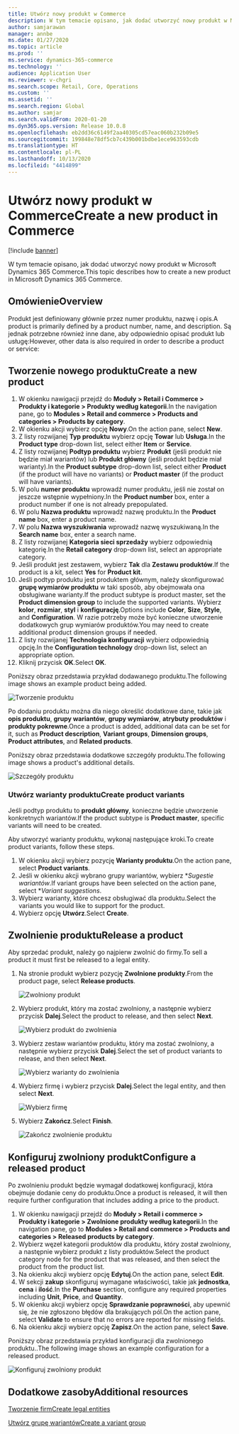 ```yaml
---
title: Utwórz nowy produkt w Commerce
description: W tym temacie opisano, jak dodać utworzyć nowy produkt w Microsoft Dynamics 365 Commerce.
author: samjarawan
manager: annbe
ms.date: 01/27/2020
ms.topic: article
ms.prod: ''
ms.service: dynamics-365-commerce
ms.technology: ''
audience: Application User
ms.reviewer: v-chgri
ms.search.scope: Retail, Core, Operations
ms.custom: ''
ms.assetid: ''
ms.search.region: Global
ms.author: samjar
ms.search.validFrom: 2020-01-20
ms.dyn365.ops.version: Release 10.0.8
ms.openlocfilehash: eb2dd36c6149f2aa40305cd57eac060b232b09e5
ms.sourcegitcommit: 199848e78df5cb7c439b001bdbe1ece963593cdb
ms.translationtype: HT
ms.contentlocale: pl-PL
ms.lasthandoff: 10/13/2020
ms.locfileid: "4414899"
---
```

# <a name="create-a-new-product-in-commerce"></a><span data-ttu-id="10a9f-103">Utwórz nowy produkt w Commerce</span><span class="sxs-lookup"><span data-stu-id="10a9f-103">Create a new product in Commerce</span></span>


[!include [banner](includes/banner.md)]

<span data-ttu-id="10a9f-104">W tym temacie opisano, jak dodać utworzyć nowy produkt w Microsoft Dynamics 365 Commerce.</span><span class="sxs-lookup"><span data-stu-id="10a9f-104">This topic describes how to create a new product in Microsoft Dynamics 365 Commerce.</span></span>

## <a name="overview"></a><span data-ttu-id="10a9f-105">Omówienie</span><span class="sxs-lookup"><span data-stu-id="10a9f-105">Overview</span></span>

<span data-ttu-id="10a9f-106">Produkt jest definiowany głównie przez numer produktu, nazwę i opis.</span><span class="sxs-lookup"><span data-stu-id="10a9f-106">A product is primarily defined by a product number, name, and description.</span></span> <span data-ttu-id="10a9f-107">Są jednak potrzebne również inne dane, aby odpowiednio opisać produkt lub usługę:</span><span class="sxs-lookup"><span data-stu-id="10a9f-107">However, other data is also required in order to describe a product or service:</span></span>

## <a name="create-a-new-product"></a><span data-ttu-id="10a9f-108">Tworzenie nowego produktu</span><span class="sxs-lookup"><span data-stu-id="10a9f-108">Create a new product</span></span>

1. <span data-ttu-id="10a9f-109">W okienku nawigacji przejdź do **Moduły \> Retail i Commerce \> Produkty i kategorie \> Produkty według kategorii**.</span><span class="sxs-lookup"><span data-stu-id="10a9f-109">In the navigation pane, go to **Modules \> Retail and commerce \> Products and categories \> Products by category**.</span></span>
1. <span data-ttu-id="10a9f-110">W okienku akcji wybierz opcję **Nowy**.</span><span class="sxs-lookup"><span data-stu-id="10a9f-110">On the action pane, select **New**.</span></span>
1. <span data-ttu-id="10a9f-111">Z listy rozwijanej **Typ produktu** wybierz opcję **Towar** lub **Usługa**.</span><span class="sxs-lookup"><span data-stu-id="10a9f-111">In the **Product type** drop-down list, select either **Item** or **Service**.</span></span>
1. <span data-ttu-id="10a9f-112">Z listy rozwijanej **Podtyp produktu** wybierz **Produkt** (jeśli produkt nie będzie miał wariantów) lub **Produkt główny** (jeśli produkt będzie miał warianty).</span><span class="sxs-lookup"><span data-stu-id="10a9f-112">In the **Product subtype** drop-down list, select either **Product** (if the product will have no variants) or **Product master** (if the product will have variants).</span></span>
1. <span data-ttu-id="10a9f-113">W polu **numer produktu** wprowadź numer produktu, jeśli nie został on jeszcze wstępnie wypełniony.</span><span class="sxs-lookup"><span data-stu-id="10a9f-113">In the **Product number** box, enter a product number if one is not already prepopulated.</span></span>
1. <span data-ttu-id="10a9f-114">W polu **Nazwa produktu** wprowadź nazwę produktu.</span><span class="sxs-lookup"><span data-stu-id="10a9f-114">In the **Product name** box, enter a product name.</span></span>
1. <span data-ttu-id="10a9f-115">W polu **Nazwa wyszukiwania** wprowadź nazwę wyszukiwaną.</span><span class="sxs-lookup"><span data-stu-id="10a9f-115">In the **Search name** box, enter a search name.</span></span>
1. <span data-ttu-id="10a9f-116">Z listy rozwijanej **Kategoria sieci sprzedaży** wybierz odpowiednią kategorię.</span><span class="sxs-lookup"><span data-stu-id="10a9f-116">In the **Retail category** drop-down list, select an appropriate category.</span></span>
1. <span data-ttu-id="10a9f-117">Jeśli produkt jest zestawem, wybierz **Tak** dla **Zestawu produktów**.</span><span class="sxs-lookup"><span data-stu-id="10a9f-117">If the product is a kit, select **Yes** for **Product kit**.</span></span>
1. <span data-ttu-id="10a9f-118">Jeśli podtyp produktu jest produktem głównym, należy skonfigurować **grupę wymiarów produktu** w taki sposób, aby obejmowała ona obsługiwane warianty.</span><span class="sxs-lookup"><span data-stu-id="10a9f-118">If the product subtype is product master, set the **Product dimension group** to include the supported variants.</span></span> <span data-ttu-id="10a9f-119">Wybierz **kolor**, **rozmiar**, **styl** i **konfigurację**.</span><span class="sxs-lookup"><span data-stu-id="10a9f-119">Options include **Color**, **Size**, **Style**, and **Configuration**.</span></span> <span data-ttu-id="10a9f-120">W razie potrzeby może być konieczne utworzenie dodatkowych grup wymiarów produktów.</span><span class="sxs-lookup"><span data-stu-id="10a9f-120">You may need to create additional product dimension groups if needed.</span></span>
1. <span data-ttu-id="10a9f-121">Z listy rozwijanej **Technologia konfiguracji** wybierz odpowiednią opcję.</span><span class="sxs-lookup"><span data-stu-id="10a9f-121">In the **Configuration technology** drop-down list, select an appropriate option.</span></span>
1. <span data-ttu-id="10a9f-122">Kliknij przycisk **OK**.</span><span class="sxs-lookup"><span data-stu-id="10a9f-122">Select **OK**.</span></span>

<span data-ttu-id="10a9f-123">Poniższy obraz przedstawia przykład dodawanego produktu.</span><span class="sxs-lookup"><span data-stu-id="10a9f-123">The following image shows an example product being added.</span></span>

![Tworzenie produktu](media/create-new-product.png)

<span data-ttu-id="10a9f-125">Po dodaniu produktu można dla niego określić dodatkowe dane, takie jak **opis produktu**, **grupy wariantów**, **grupy wymiarów**, **atrybuty produktów** i **produkty pokrewne**.</span><span class="sxs-lookup"><span data-stu-id="10a9f-125">Once a product is added, additional data can be set for it, such as **Product description**, **Variant groups**, **Dimension groups**, **Product attributes**, and **Related products**.</span></span>

<span data-ttu-id="10a9f-126">Poniższy obraz przedstawia dodatkowe szczegóły produktu.</span><span class="sxs-lookup"><span data-stu-id="10a9f-126">The following image shows a product's additional details.</span></span>

![Szczegóły produktu](media/create-new-product-2.png)

### <a name="create-product-variants"></a><span data-ttu-id="10a9f-128">Utwórz warianty produktu</span><span class="sxs-lookup"><span data-stu-id="10a9f-128">Create product variants</span></span>

<span data-ttu-id="10a9f-129">Jeśli podtyp produktu to **produkt główny**, konieczne będzie utworzenie konkretnych wariantów.</span><span class="sxs-lookup"><span data-stu-id="10a9f-129">If the product subtype is **Product master**, specific variants will need to be created.</span></span> 

<span data-ttu-id="10a9f-130">Aby utworzyć warianty produktu, wykonaj następujące kroki.</span><span class="sxs-lookup"><span data-stu-id="10a9f-130">To create product variants, follow these steps.</span></span>

1. <span data-ttu-id="10a9f-131">W okienku akcji wybierz pozycję **Warianty produktu**.</span><span class="sxs-lookup"><span data-stu-id="10a9f-131">On the action pane, select **Product variants**.</span></span>
1. <span data-ttu-id="10a9f-132">Jeśli w okienku akcji wybrano grupy wariantów, wybierz \**Sugestie wariantów*.</span><span class="sxs-lookup"><span data-stu-id="10a9f-132">If variant groups have been selected on the action pane, select \**Variant suggestions*.</span></span>
1. <span data-ttu-id="10a9f-133">Wybierz warianty, które chcesz obsługiwać dla produktu.</span><span class="sxs-lookup"><span data-stu-id="10a9f-133">Select the variants you would like to support for the product.</span></span>
1. <span data-ttu-id="10a9f-134">Wybierz opcję **Utwórz**.</span><span class="sxs-lookup"><span data-stu-id="10a9f-134">Select **Create**.</span></span>

## <a name="release-a-product"></a><span data-ttu-id="10a9f-135">Zwolnienie produktu</span><span class="sxs-lookup"><span data-stu-id="10a9f-135">Release a product</span></span>

<span data-ttu-id="10a9f-136">Aby sprzedać produkt, należy go najpierw zwolnić do firmy.</span><span class="sxs-lookup"><span data-stu-id="10a9f-136">To sell a product it must first be released to a legal entity.</span></span>

1. <span data-ttu-id="10a9f-137">Na stronie produkt wybierz pozycję **Zwolnione produkty**.</span><span class="sxs-lookup"><span data-stu-id="10a9f-137">From the product page, select **Release products**.</span></span>

    ![Zwolniony produkt](media/create-new-product-3.png)

1. <span data-ttu-id="10a9f-139">Wybierz produkt, który ma zostać zwolniony, a następnie wybierz przycisk **Dalej**.</span><span class="sxs-lookup"><span data-stu-id="10a9f-139">Select the product to release, and then select **Next**.</span></span>

    ![Wybierz produkt do zwolnienia](media/create-new-product-4.png)

1. <span data-ttu-id="10a9f-141">Wybierz zestaw wariantów produktu, który ma zostać zwolniony, a następnie wybierz przycisk **Dalej**.</span><span class="sxs-lookup"><span data-stu-id="10a9f-141">Select the set of product variants to release, and then select **Next**.</span></span>

    ![Wybierz warianty do zwolnienia](media/create-new-product-5.png)

1. <span data-ttu-id="10a9f-143">Wybierz firmę i wybierz przycisk **Dalej**.</span><span class="sxs-lookup"><span data-stu-id="10a9f-143">Select the legal entity, and then select **Next**.</span></span>

    ![Wybierz firmę](media/create-new-product-6.png)

1. <span data-ttu-id="10a9f-145">Wybierz **Zakończ**.</span><span class="sxs-lookup"><span data-stu-id="10a9f-145">Select **Finish**.</span></span>

    ![Zakończ zwolnienie produktu](media/create-new-product-7.png)

## <a name="configure-a-released-product"></a><span data-ttu-id="10a9f-147">Konfiguruj zwolniony produkt</span><span class="sxs-lookup"><span data-stu-id="10a9f-147">Configure a released product</span></span>

<span data-ttu-id="10a9f-148">Po zwolnieniu produkt będzie wymagał dodatkowej konfiguracji, która obejmuje dodanie ceny do produktu.</span><span class="sxs-lookup"><span data-stu-id="10a9f-148">Once a product is released, it will then require further configuration that includes adding a price to the product.</span></span>

1. <span data-ttu-id="10a9f-149">W okienku nawigacji przejdź do **Moduły \> Retail i commerce \> Produkty i kategorie \> Zwolnione produkty według kategorii**.</span><span class="sxs-lookup"><span data-stu-id="10a9f-149">In the navigation pane, go to **Modules \> Retail and commerce \> Products and categories \> Released products by category**.</span></span>
1. <span data-ttu-id="10a9f-150">Wybierz węzeł kategorii produktów dla produktu, który został zwolniony, a następnie wybierz produkt z listy produktów.</span><span class="sxs-lookup"><span data-stu-id="10a9f-150">Select the product category node for the product that was released, and then select the product from the product list.</span></span>
1. <span data-ttu-id="10a9f-151">Na okienku akcji wybierz opcję **Edytuj**.</span><span class="sxs-lookup"><span data-stu-id="10a9f-151">On the action pane, select **Edit**.</span></span>
1. <span data-ttu-id="10a9f-152">W sekcji **zakup** skonfiguruj wymagane właściwości, takie jak **jednostka**, **cena** i **ilość**.</span><span class="sxs-lookup"><span data-stu-id="10a9f-152">In the **Purchase** section, configure any required properties including **Unit**, **Price**,  and **Quantity**.</span></span>
1. <span data-ttu-id="10a9f-153">W okienku akcji wybierz opcję **Sprawdzanie poprawności**, aby upewnić się, że nie zgłoszono błędów dla brakujących pól.</span><span class="sxs-lookup"><span data-stu-id="10a9f-153">On the action pane, select **Validate** to ensure that no errors are reported for missing fields.</span></span>
1. <span data-ttu-id="10a9f-154">Na okienku akcji wybierz opcję **Zapisz**.</span><span class="sxs-lookup"><span data-stu-id="10a9f-154">On the action pane, select **Save**.</span></span>

<span data-ttu-id="10a9f-155">Poniższy obraz przedstawia przykład konfiguracji dla zwolnionego produktu..</span><span class="sxs-lookup"><span data-stu-id="10a9f-155">The following image shows an example configuration for a released product.</span></span>

![Konfiguruj zwolniony produkt](media/create-new-product-8.png)

## <a name="additional-resources"></a><span data-ttu-id="10a9f-157">Dodatkowe zasoby</span><span class="sxs-lookup"><span data-stu-id="10a9f-157">Additional resources</span></span>

[<span data-ttu-id="10a9f-158">Tworzenie firm</span><span class="sxs-lookup"><span data-stu-id="10a9f-158">Create legal entities</span></span>](channels-legal-entities.md)

[<span data-ttu-id="10a9f-159">Utwórz grupę wariantów</span><span class="sxs-lookup"><span data-stu-id="10a9f-159">Create a variant group</span></span>](create-variant-group.md) 
